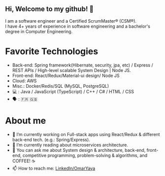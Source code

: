 ## Hi, Welcome to my github! 👋

I am a software engineer and a Certified ScrumMaster® (CSM®).  
I have 4+ years of experience in software engineering and a bachelor's degree in Computer Engineering.

# Favorite Technologies
- Back-end: Spring framework(Hibernate, security, jpa, etc) / Express  / REST APIs / High-level scalable System Design | Node JS.
- Front-end: React/Redux/Material-ui design/ Node JS
- Cloud: AWS
- Misc.: Docker/Redis/SQL (MySQL, PostgreSQL)
- :computer: : Java / JavaScript (TypeScript) / C++ / C# / HTML / CSS
- :speaking_head: : :fr: :uk: 


# About me
- 🔭 I’m currently working on Full-stack apps using React/Redux & different back-end tech. (e.g.: Spring/Express).  
- 🌱 I’m currently reading about microservices architecture.
- 💬 You can ask me about System design & architecture, back-end, front-end, competitive programming, problem-solving & algorithms, and COFFEE! :coffee:  
- 📫 How to reach me: [LinkedIn/OmarYaya](https://www.linkedin.com/in/omaryaya/)

